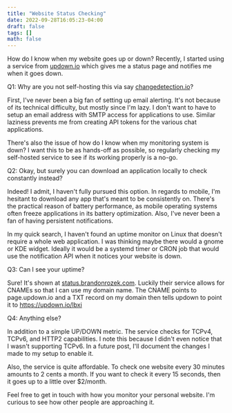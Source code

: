 ```yaml
---
title: "Website Status Checking"
date: 2022-09-28T16:05:23-04:00
draft: false 
tags: []
math: false
---
```


How do I know when my website goes up or down? Recently, I started using a service from [updown.io](https://updown.io) which gives me a status page and notifies me when it goes down.

Q1: Why are you not self-hosting this via say [changedetection.io](https://github.com/dgtlmoon/changedetection.io)?

First, I've never been a big fan of setting up email alerting. It's not because of its technical difficulty, but mostly since I'm lazy. I don't want to have to setup an email address with SMTP access for applications to use. Similar laziness prevents me from creating API tokens for the various chat applications.

There's also the issue of how do I know when my monitoring system is down? I want this to be as hands-off as possible, so regularly checking my self-hosted service to see if its working properly is a no-go.

Q2: Okay, but surely you can download an application locally to check constantly instead?

Indeed! I admit, I haven't fully pursued this option. In regards to mobile, I'm hesitant to download any app that's meant to be consistently on. There's the practical reason of battery performance, as mobile operating systems often freeze applications in its battery optimization. Also, I've never been a fan of having persistent notifications. 

In my quick search, I haven't found an uptime monitor on Linux that doesn't require a whole web application. I was thinking maybe there would a gnome or KDE widget. Ideally it would be a systemd timer or CRON job that would use the notification API when it notices your website is down.

Q3: Can I see your uptime?

Sure! It's shown at [status.brandonrozek.com](https://status.brandonrozek.com). Luckily their service allows for CNAMEs so that I can use my domain name. The CNAME points to page.updown.io and a TXT record on my domain then tells updown to point it to https://updown.io/lbxi

Q4: Anything else?

In addition to a simple UP/DOWN metric. The service checks for TCPv4, TCPv6, and HTTP2 capabilities. I note this because I didn't even notice that I wasn't supporting TCPv6. In a future post, I'll document the changes I made to my setup to enable it.

Also, the service is quite affordable. To check one website every 30 minutes amounts to 2 cents a month. If you want to check it every 15 seconds, then it goes up to a little over $2/month.  

Feel free to get in touch with how you monitor your personal website. I'm curious to see how other people are approaching it.
